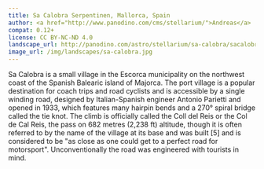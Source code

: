 ```yaml
---
title: Sa Calobra Serpentinen, Mallorca, Spain
author: <a href="http://www.panodino.com/cms/stellarium/">Andreas</a>
compat: 0.12+
license: CC BY-NC-ND 4.0
landscape_url: http://panodino.com/astro/stellarium/sa-calobra/sacalobra.zip
image_url: /img/landscapes/sa-calobra.jpg
---
```

Sa Calobra is a small village in the Escorca municipality on the northwest coast of the Spanish Balearic 
island of Majorca. The port village is a popular destination for coach trips and road cyclists and is 
accessible by a single winding road, designed by Italian-Spanish engineer Antonio Parietti and opened 
in 1933, which features many hairpin bends and a 270° spiral bridge called the tie knot. 
The climb is officially called the Coll del Reis or the Col de Cal Reis, the pass on 682 metres 
(2,238 ft) altitude, though it is often referred to by the name of the village at its base and was 
built [5] and is considered to be "as close as one could get to a perfect road for motorsport". 
Unconventionally the road was engineered with tourists in mind. 